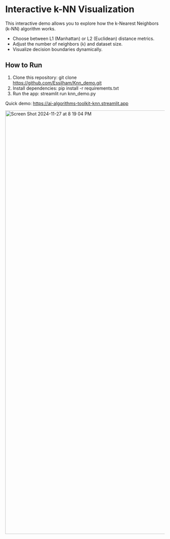 # Interactive k-NN Visualization

This interactive demo allows you to explore how the k-Nearest Neighbors (k-NN) algorithm works.
- Choose between L1 (Manhattan) or L2 (Euclidean) distance metrics.
- Adjust the number of neighbors (`k`) and dataset size.
- Visualize decision boundaries dynamically.

## How to Run

1. Clone this repository:
git clone https://github.com/Essilham/Knn_demo.git
2. Install dependencies:
pip install -r requirements.txt
3. Run the app:
streamlit run knn_demo.py

Quick demo: https://ai-algorithms-toolkit-knn.streamlit.app


<img width="1339" alt="Screen Shot 2024-11-27 at 8 19 04 PM" src="https://github.com/user-attachments/assets/efec41d8-83e6-4426-a460-897ba2d8ae34">


